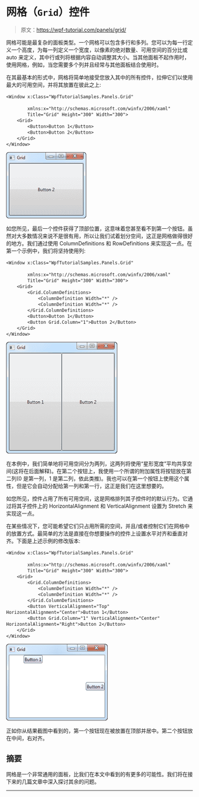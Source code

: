 # 网格（`Grid`）控件

> 原文：<https://wpf-tutorial.com/panels/grid/>

网格可能是最复杂的面板类型。一个网格可以包含多行和多列。您可以为每一行定义一个高度，为每一列定义一个宽度，以像素的绝对数量、可用空间的百分比或 auto 来定义，其中行或列将根据内容自动调整其大小。当其他面板不起作用时，使用网格，例如，当您需要多个列并且经常与其他面板结合使用时。

在其最基本的形式中，网格将简单地接受您放入其中的所有控件，拉伸它们以使用最大的可用空间，并将其放置在彼此之上:

```
<Window x:Class="WpfTutorialSamples.Panels.Grid"

        xmlns:x="http://schemas.microsoft.com/winfx/2006/xaml"
        Title="Grid" Height="300" Width="300">
    <Grid>
		<Button>Button 1</Button>
		<Button>Button 2</Button>
	</Grid>
</Window>
```

![](img/6da3e8d42b1f501088524a9149595009.png "A simple Grid")

如您所见，最后一个控件获得了顶部位置，这意味着您甚至看不到第一个按钮。虽然对大多数情况来说不是很有用，所以让我们试着划分空间，这正是网格做得很好的地方。我们通过使用 ColumnDefinitions 和 RowDefinitions 来实现这一点。在第一个示例中，我们将坚持使用列:

```
<Window x:Class="WpfTutorialSamples.Panels.Grid"

        xmlns:x="http://schemas.microsoft.com/winfx/2006/xaml"
        Title="Grid" Height="300" Width="300">
    <Grid>
		<Grid.ColumnDefinitions>
			<ColumnDefinition Width="*" />
			<ColumnDefinition Width="*" />
		</Grid.ColumnDefinitions>
		<Button>Button 1</Button>
		<Button Grid.Column="1">Button 2</Button>
	</Grid>
</Window>
```

<input type="hidden" name="IL_IN_ARTICLE"> ![](img/53e6f7c2b268ddbb27982295d0793c49.png "A Grid divided into two columns")

在本例中，我们简单地将可用空间分为两列，这两列将使用“星形宽度”平均共享空间(这将在后面解释)。在第二个按钮上，我使用一个所谓的附加属性将按钮放在第二列(0 是第一列，1 是第二列，依此类推)。我也可以在第一个按钮上使用这个属性，但是它会自动分配给第一列和第一行，这正是我们在这里想要的。

如您所见，控件占用了所有可用空间，这是网格排列其子控件时的默认行为。它通过将其子控件上的 HorizontalAlignment 和 VerticalAlignment 设置为 Stretch 来实现这一点。

在某些情况下，您可能希望它们只占用所需的空间，并且/或者控制它们在网格中的放置方式。最简单的方法是直接在你想要操作的控件上设置水平对齐和垂直对齐。下面是上述示例的修改版本:

```
<Window x:Class="WpfTutorialSamples.Panels.Grid"

        xmlns:x="http://schemas.microsoft.com/winfx/2006/xaml"
        Title="Grid" Height="300" Width="300">
    <Grid>
		<Grid.ColumnDefinitions>
			<ColumnDefinition Width="*" />
			<ColumnDefinition Width="*" />
		</Grid.ColumnDefinitions>		
		<Button VerticalAlignment="Top" HorizontalAlignment="Center">Button 1</Button>
		<Button Grid.Column="1" VerticalAlignment="Center" HorizontalAlignment="Right">Button 2</Button>
	</Grid>
</Window>
```

![](img/d7082882859093aa8464f461ddd22e81.png "A Grid divided into two columns with custom alignment on the child controls")

正如你从结果截图中看到的，第一个按钮现在被放置在顶部并居中。第二个按钮放在中间，右对齐。

## 摘要

网格是一个非常通用的面板，比我们在本文中看到的有更多的可能性。我们将在接下来的几篇文章中深入探讨其余的问题。

* * *